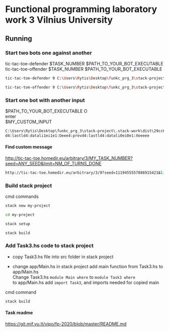 # Functional programming laboratory work 3 Vilnius University

## Running

### Start two bots one against another
tic-tac-toe-defender $TASK_NUMBER $PATH_TO_YOUR_BOT_EXECUTABLE  
tic-tac-toe-offender $TASK_NUMBER $PATH_TO_YOUR_BOT_EXECUTABLE
```bash
tic-tac-toe-defender 9 C:\Users\Rytis\Desktop\funkc_prg_3\stack-project\.stack-work\dist\29cc6475\build\stack-project-exe\stack-project-exe.exe
```
```bash
tic-tac-toe-offender 9 C:\Users\Rytis\Desktop\funkc_prg_3\stack-project\.stack-work\dist\29cc6475\build\stack-project-exe\stack-project-exe.exe
```

### Start one bot with another input
$PATH_TO_YOUR_BOT_EXECUTABLE O  
enter  
$MY_CUSTOM_INPUT
```bash
C:\Users\Rytis\Desktop\funkc_prg_3\stack-project\.stack-work\dist\29cc6475\build\stack-project-exe\stack-project-exe.exe O 
d4:lastld4:datali1ei1e1:Oeee4:prevd4:lastld4:datali0ei0e1:Xeeeee
```
#### Find custom message
http://tic-tac-toe.homedir.eu/arbitrary/3/MY_TASK_NUMBER?seed=ANY_SEED&limit=NM_OF_TURNS_DONE
```bash
http://tic-tac-toe.homedir.eu/arbitrary/3/9?seed=1119455557886915421&limit=2
```

### Build stack project 
cmd commands 
```bash
stack new my-project 
``` 
```bash
cd my-project
``` 
```bash
stack setup
``` 
```bash
stack build  
``` 

### Add Task3.hs code to stack project
- copy Task3.hs file into src folder in stack project
    
- change app/Main.hs in stack project 
add main function from Task3.hs to app/Main.hs  
Change Task3.hs `module Main where` to `module Task3 where`  
to app/Main.hs add `import Task3`, and imports needed for copied main  

cmd command 
```bash
stack build  
``` 

#### Task readme
https://git.mif.vu.lt/vipo/fp-2020/blob/master/README.md
